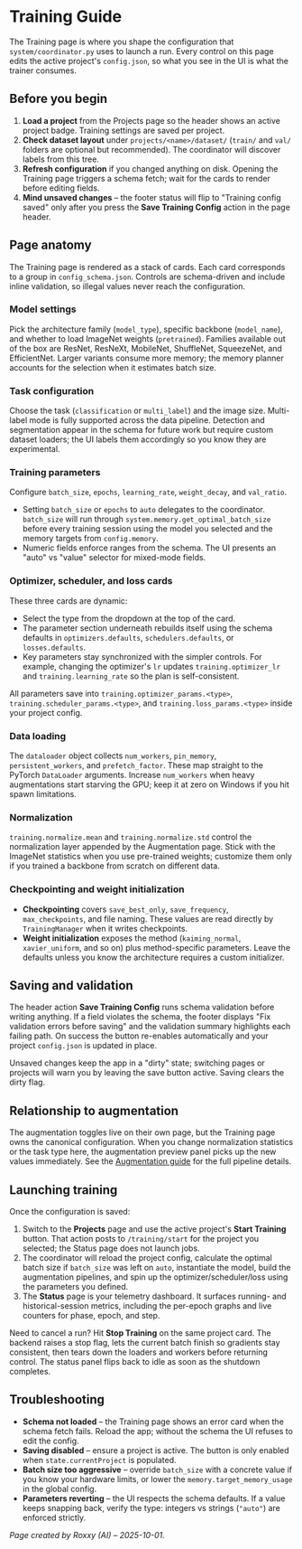 # Training Guide

The Training page is where you shape the configuration that `system/coordinator.py` uses to launch a run. Every control on this page edits the active project's `config.json`, so what you see in the UI is what the trainer consumes.

## Before you begin

1. **Load a project** from the Projects page so the header shows an active project badge. Training settings are saved per project.
2. **Check dataset layout** under `projects/<name>/dataset/` (`train/` and `val/` folders are optional but recommended). The coordinator will discover labels from this tree.
3. **Refresh configuration** if you changed anything on disk. Opening the Training page triggers a schema fetch; wait for the cards to render before editing fields.
4. **Mind unsaved changes** – the footer status will flip to "Training config saved" only after you press the **Save Training Config** action in the page header.

## Page anatomy

The Training page is rendered as a stack of cards. Each card corresponds to a group in `config_schema.json`. Controls are schema-driven and include inline validation, so illegal values never reach the configuration.

### Model settings

Pick the architecture family (`model_type`), specific backbone (`model_name`), and whether to load ImageNet weights (`pretrained`). Families available out of the box are ResNet, ResNeXt, MobileNet, ShuffleNet, SqueezeNet, and EfficientNet. Larger variants consume more memory; the memory planner accounts for the selection when it estimates batch size.

### Task configuration

Choose the task (`classification` or `multi_label`) and the image size. Multi-label mode is fully supported across the data pipeline. Detection and segmentation appear in the schema for future work but require custom dataset loaders; the UI labels them accordingly so you know they are experimental.

### Training parameters

Configure `batch_size`, `epochs`, `learning_rate`, `weight_decay`, and `val_ratio`.

- Setting `batch_size` or `epochs` to `auto` delegates to the coordinator. `batch_size` will run through `system.memory.get_optimal_batch_size` before every training session using the model you selected and the memory targets from `config.memory`.
- Numeric fields enforce ranges from the schema. The UI presents an "auto" vs "value" selector for mixed-mode fields.

### Optimizer, scheduler, and loss cards

These three cards are dynamic:

- Select the type from the dropdown at the top of the card.
- The parameter section underneath rebuilds itself using the schema defaults in `optimizers.defaults`, `schedulers.defaults`, or `losses.defaults`.
- Key parameters stay synchronized with the simpler controls. For example, changing the optimizer's `lr` updates `training.optimizer_lr` and `training.learning_rate` so the plan is self-consistent.

All parameters save into `training.optimizer_params.<type>`, `training.scheduler_params.<type>`, and `training.loss_params.<type>` inside your project config.

### Data loading

The `dataloader` object collects `num_workers`, `pin_memory`, `persistent_workers`, and `prefetch_factor`. These map straight to the PyTorch `DataLoader` arguments. Increase `num_workers` when heavy augmentations start starving the GPU; keep it at zero on Windows if you hit spawn limitations.

### Normalization

`training.normalize.mean` and `training.normalize.std` control the normalization layer appended by the Augmentation page. Stick with the ImageNet statistics when you use pre-trained weights; customize them only if you trained a backbone from scratch on different data.

### Checkpointing and weight initialization

- **Checkpointing** covers `save_best_only`, `save_frequency`, `max_checkpoints`, and file naming. These values are read directly by `TrainingManager` when it writes checkpoints.
- **Weight initialization** exposes the method (`kaiming_normal`, `xavier_uniform`, and so on) plus method-specific parameters. Leave the defaults unless you know the architecture requires a custom initializer.

## Saving and validation

The header action **Save Training Config** runs schema validation before writing anything. If a field violates the schema, the footer displays "Fix validation errors before saving" and the validation summary highlights each failing path. On success the button re-enables automatically and your project `config.json` is updated in place.

Unsaved changes keep the app in a "dirty" state; switching pages or projects will warn you by leaving the save button active. Saving clears the dirty flag.

## Relationship to augmentation

The augmentation toggles live on their own page, but the Training page owns the canonical configuration. When you change normalization statistics or the task type here, the augmentation preview panel picks up the new values immediately. See the [Augmentation guide](augmentation.md) for the full pipeline details.

## Launching training

Once the configuration is saved:

1. Switch to the **Projects** page and use the active project's **Start Training** button. That action posts to `/training/start` for the project you selected; the Status page does not launch jobs.
2. The coordinator will reload the project config, calculate the optimal batch size if `batch_size` was left on `auto`, instantiate the model, build the augmentation pipelines, and spin up the optimizer/scheduler/loss using the parameters you defined.
3. The **Status** page is your telemetry dashboard. It surfaces running- and historical-session metrics, including the per-epoch graphs and live counters for phase, epoch, and step.

Need to cancel a run? Hit **Stop Training** on the same project card. The backend raises a stop flag, lets the current batch finish so gradients stay consistent, then tears down the loaders and workers before returning control. The status panel flips back to idle as soon as the shutdown completes.

## Troubleshooting

- **Schema not loaded** – the Training page shows an error card when the schema fetch fails. Reload the app; without the schema the UI refuses to edit the config.
- **Saving disabled** – ensure a project is active. The button is only enabled when `state.currentProject` is populated.
- **Batch size too aggressive** – override `batch_size` with a concrete value if you know your hardware limits, or lower the `memory.target_memory_usage` in the global config.
- **Parameters reverting** – the UI respects the schema defaults. If a value keeps snapping back, verify the type: integers vs strings (`"auto"`) are enforced strictly.

_Page created by Roxxy (AI) – 2025-10-01._
